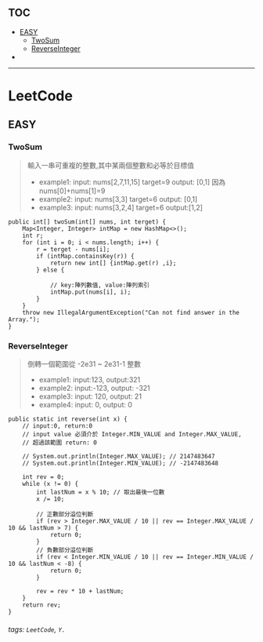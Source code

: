 TOC
---
* [EASY](##EASY)
	* [TwoSum](###TwoSum)
	* [ReverseInteger](###ReverseInteger)
* 
---


# LeetCode

## EASY

### TwoSum
> 輸入一串可重複的整數,其中某兩個整數和必等於目標值
> + example1: input: nums[2,7,11,15] target=9 output: [0,1] 因為 nums[0]+nums[1]=9
> + example2: input: nums[3,3] target=6 output: [0,1]
> + example3: input: nums[3,2,4] target=6 output:[1,2]


```java=
public int[] twoSum(int[] nums, int terget) {
    Map<Integer, Integer> intMap = new HashMap<>();
    int r;
    for (int i = 0; i < nums.length; i++) {
        r = terget - nums[i];
        if (intMap.containsKey(r)) {
            return new int[] {intMap.get(r) ,i};
        } else {

            // key:陣列數值, value:陣列索引
            intMap.put(nums[i], i);
        }
    }
    throw new IllegalArgumentException("Can not find answer in the Array.");
}
```

### ReverseInteger
> 倒轉一個範圍從 -2e31 ~ 2e31-1 整數
> + example1: input:123, output:321
> + example2: input:-123, output: -321
> + example3: input: 120, output: 21
> + example4: input: 0, output: 0

```java=
public static int reverse(int x) {
	// input:0, return:0
	// input value 必須介於 Integer.MIN_VALUE and Integer.MAX_VALUE, 
	// 超過該範圍 return: 0

	// System.out.println(Integer.MAX_VALUE); // 2147483647
	// System.out.println(Integer.MIN_VALUE); // -2147483648

	int rev = 0;
	while (x != 0) {
		int lastNum = x % 10; // 取出最後一位數
		x /= 10;

		// 正數部分溢位判斷
		if (rev > Integer.MAX_VALUE / 10 || rev == Integer.MAX_VALUE / 10 && lastNum > 7) {
			return 0;
		}
		// 負數部分溢位判斷
		if (rev < Integer.MIN_VALUE / 10 || rev == Integer.MIN_VALUE / 10 && lastNum < -8) {
			return 0;
		}

		rev = rev * 10 + lastNum;
	}
	return rev;
}
```


###### tags: `LeetCode`, `Y.`